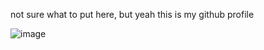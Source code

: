 not sure what to put here, but yeah this is my github profile

![image](https://github.com/user-attachments/assets/cea5f61f-6bfc-4635-b818-5d9ce456afdb)
